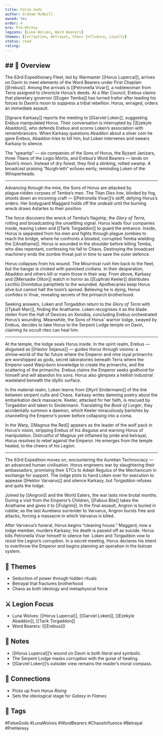 ```yaml
---
title: False Gods
author: Graham McNeill
owned: Yes
order: 4
era: Pre-Heresy
legions: [Luna Wolves, Word Bearers]
themes: [Corruption, Betrayal, Chaos Influence, Loyalty]
status: read
rating:
---
```


## ## 🧭 Overview

The 63rd Expeditionary Fleet, led by Warmaster [[Horus Lupercal]], arrives on Davin to meet elements of the Word Bearers under First Chaplain [[Erebus]]. Among the arrivals is [[Petronella Vivar]], a noblewoman from Terra assigned to chronicle Horus’s deeds. At a War Council, Erebus claims that planetary governor [[Eugen Temba]] has turned traitor after leading his forces to Davin’s moon to suppress a tribal rebellion. Horus, enraged, orders an immediate assault.

[[Ignace Karkasy]] reports the meeting to [[Garviel Loken]], suggesting Erebus manipulated Horus. Their conversation is interrupted by [[Ezekyle Abaddon]], who defends Erebus and scorns Loken’s association with remembrancers. When Karkasy questions Abaddon about a silver coin he gave Erebus, Abaddon tries to kill him, but Loken intervenes and swears Karkasy to silence.

The “speartip” — six companies of the Sons of Horus, the Byzant Janizars, three Titans of the Legio Mortis, and Erebus’s Word Bearers — lands on Davin’s moon. Instead of dry forest, they find a stinking, rotted swamp. A broadcast praising “Nurgh‑leth” echoes eerily, reminding Loken of the Whisperheads.

---

Advancing through the mire, the Sons of Horus are attacked by plague‑ridden corpses of Temba’s men. The Titan *Dies Irae*, blinded by fog, shoots down an incoming craft — [[Petronella Vivar]]’s skiff, defying Horus’s orders. Her bodyguard Maggard holds off the undead until the burning wreck draws Astartes to their position.

The force discovers the wreck of Temba’s flagship, the *Glory of Terra*, rotting and broadcasting the unsettling signal. Horus leads four companies inside, leaving Loken and [[Tarik Torgaddon]] to guard the entrance. Inside, Horus is separated from his men and fights through plague zombies to reach the bridge, where he confronts a bloated, corrupted Temba wielding the [[Anathame]]. Horus is wounded in the shoulder before killing Temba, who dies repentant, confessing his fall to Chaos. Destroying the broadcast machinery ends the zombie threat just in time to save the outer defence.

Horus collapses from his wound. The Mournival rush him back to the fleet, but the hangar is choked with panicked civilians. In their desperation, Abaddon and others kill or maim those in their way. From above, Karkasy and [[Mersadie Oliton]] watch in horror as [[Euphrati Keeler]] distributes *Lectitio Divinitatus* pamphlets to the wounded. Apothecaries keep Horus alive but cannot halt the toxin’s spread. Believing he is dying, Horus confides in Vivar, revealing secrets of the primarch brotherhood.

Seeking answers, Loken and Torgaddon return to the *Glory of Terra* with [[Tybalt Marr]], finding the Anathame. Loken recognises it as the blade stolen from the Hall of Devices on Xenobia, concluding Erebus orchestrated Horus’s wounding. Meanwhile, the Sons of Horus’ warrior lodge, swayed by Erebus, decides to take Horus to the Serpent Lodge temple on Davin, claiming its occult rites can heal him.

---

At the temple, the lodge seals Horus inside. In the spirit realm, Erebus — disguised as [[Hastur Sejanus]] — guides Horus through visions: a shrine‑world of the far future where the Emperor and nine loyal primarchs are worshipped as gods, secret laboratories beneath Terra where the Emperor used Warp‑born knowledge to create the primarchs, and the scattering of the primarchs. Erebus claims the Emperor seeks godhood for himself and will abandon his sons. Horus also glimpses a hellish industrial wasteland beneath the idyllic surface.

In the material realm, Loken learns from [[Kyril Sindermann]] of the link between serpent cults and Chaos. Karkasy writes damning poetry about the embarkation deck massacre. Keeler, attacked for her faith, is rescued by Torgaddon and taken to Sindermann. Translating the *Book of Lorgar*, they accidentally summon a daemon, which Keeler miraculously banishes by channelling the Emperor’s power before collapsing into a coma.

In the Warp, [[Magnus the Red]] appears as the leader of the wolf pack in Horus’s vision, stripping Erebus of his disguise and warning Horus of manipulation. Distrustful of Magnus yet inflamed by pride and betrayal, Horus resolves to rebel against the Emperor. He emerges from the temple healed, to the cheers of his Legion.

---

The 63rd Expedition moves on, encountering the Auretian Technocracy — an advanced human civilisation. Horus engineers war by slaughtering their ambassadors, promising their STCs to Adept Regulus of the Mechanicum in exchange for support. The lodge plots to hand Loken over for execution to appease [[Hektor Varvarus]] and silence Karkasy, but Torgaddon refuses and quits the lodge.

Joined by [[Angron]] and the World Eaters, the war lasts nine brutal months. During a visit from the Emperor’s Children, [[Fabius Bile]] takes the Anathame and gives it to [[Fulgrim]]. In the final assault, Angron is buried in rubble; as the last Auretians surrender to Varvarus, Angron bursts free and attacks, forcing a massacre in which Varvarus is killed.

After Varvarus’s funeral, Horus begins “cleaning house.” Maggard, now a lodge member, murders Karkasy; his death is passed off as suicide. Horus kills Petronella Vivar himself to silence her. Loken and Torgaddon vow to resist the Legion’s corruption. In a secret meeting, Horus declares his intent to overthrow the Emperor and begins planning an operation in the Isstvan system.

## 🧠 Themes
- Seduction of power through hidden rituals  
- Betrayal that fractures brotherhood  
- Chaos as both ideology and metaphysical force

## ⚔️ Legion Focus
- Luna Wolves: [[Horus Lupercal]], [[Garviel Loken]], [[Ezekyle Abaddon]], [[Tarik Torgaddon]]  
- Word Bearers: ([[Erebus]])

## 📝 Notes
- [[Horus Lupercal]]’s wound on Davin is both literal and symbolic.  
- The Serpent Lodge masks corruption with the guise of healing.  
- [[Garviel Loken]]’s outsider view remains the reader’s moral compass.  

## 🔗 Connections
- Picks up from *Horus Rising*  
- Sets the ideological stage for *Galaxy in Flames*  

## 🧩 Tags
#FalseGods #LunaWolves #WordBearers #ChaosInfluence #Betrayal #PreHeresy  